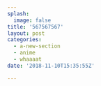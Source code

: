 ```yaml
---
splash:
  image: false
title: '567567567'
layout: post
categories:
  - a-new-section
  - anime
  - whaaaat
date: '2018-11-10T15:35:55Z'

---
```

<p><br></p>